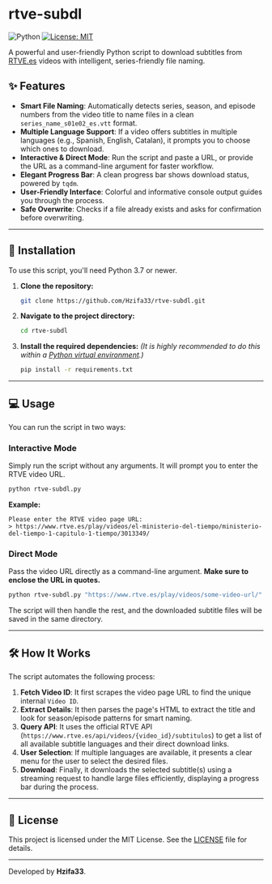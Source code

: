 # rtve-subdl
![Python](https://img.shields.io/badge/Python-3.7+-blue.svg)
[![License: MIT](https://img.shields.io/badge/License-MIT-yellow.svg)](https://opensource.org/licenses/MIT)

A powerful and user-friendly Python script to download subtitles from [RTVE.es](https://www.rtve.es/play/) videos with intelligent, series-friendly file naming.



## ✨ Features

* **Smart File Naming**: Automatically detects series, season, and episode numbers from the video title to name files in a clean `series_name_s01e02_es.vtt` format.
* **Multiple Language Support**: If a video offers subtitles in multiple languages (e.g., Spanish, English, Catalan), it prompts you to choose which ones to download.
* **Interactive & Direct Mode**: Run the script and paste a URL, or provide the URL as a command-line argument for faster workflow.
* **Elegant Progress Bar**: A clean progress bar shows download status, powered by `tqdm`.
* **User-Friendly Interface**: Colorful and informative console output guides you through the process.
* **Safe Overwrite**: Checks if a file already exists and asks for confirmation before overwriting.

---

## 🚀 Installation

To use this script, you'll need Python 3.7 or newer.

1.  **Clone the repository:**
    ```bash
    git clone https://github.com/Hzifa33/rtve-subdl.git
    ```

2.  **Navigate to the project directory:**
    ```bash
    cd rtve-subdl
    ```

3.  **Install the required dependencies:**
    *(It is highly recommended to do this within a [Python virtual environment](https://docs.python.org/3/library/venv.html).)*
    ```bash
    pip install -r requirements.txt
    ```

---

## 💻 Usage

You can run the script in two ways:

### Interactive Mode

Simply run the script without any arguments. It will prompt you to enter the RTVE video URL.

```bash
python rtve-subdl.py
```
**Example:**
```
Please enter the RTVE video page URL:
> https://www.rtve.es/play/videos/el-ministerio-del-tiempo/ministerio-del-tiempo-1-capitulo-1-tiempo/3013349/
```

### Direct Mode

Pass the video URL directly as a command-line argument. **Make sure to enclose the URL in quotes.**

```bash
python rtve-subdl.py "https://www.rtve.es/play/videos/some-video-url/"
```

The script will then handle the rest, and the downloaded subtitle files will be saved in the same directory.

---

## 🛠️ How It Works

The script automates the following process:

1.  **Fetch Video ID**: It first scrapes the video page URL to find the unique internal `Video ID`.
2.  **Extract Details**: It then parses the page's HTML to extract the title and look for season/episode patterns for smart naming.
3.  **Query API**: It uses the official RTVE API (`https://www.rtve.es/api/videos/{video_id}/subtitulos`) to get a list of all available subtitle languages and their direct download links.
4.  **User Selection**: If multiple languages are available, it presents a clear menu for the user to select the desired files.
5.  **Download**: Finally, it downloads the selected subtitle(s) using a streaming request to handle large files efficiently, displaying a progress bar during the process.

---

## 📄 License

This project is licensed under the MIT License. See the [LICENSE](LICENSE) file for details.

---
Developed by **Hzifa33**.
